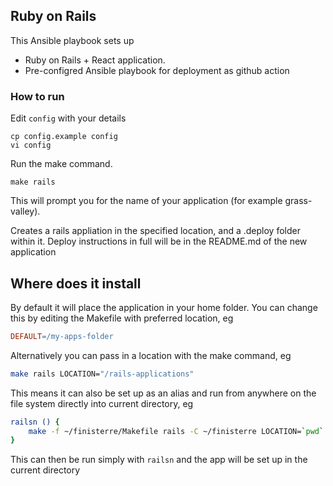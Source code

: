 
## Ruby on Rails

This Ansible playbook sets up

- Ruby on Rails + React application.
- Pre-configred Ansible playbook for deployment as github action

### How to run

Edit `config` with your details

```
cp config.example config
vi config
```

Run the make command.

```
make rails
```

This will prompt you for the name of your application (for example grass-valley).

Creates a rails appliation in the specified location, and a .deploy folder within it. Deploy instructions in full will be in the README.md of the new application

## Where does it install

By default it will place the application in your home folder. You can change this by editing the Makefile with preferred location, eg

```Makefile
DEFAULT=/my-apps-folder
```

Alternatively you can pass in a location with the make command, eg

```sh
make rails LOCATION="/rails-applications"
```

This means it can also be set up as an alias and run from anywhere on the file system directly into current directory, eg

```sh
railsn () {
	make -f ~/finisterre/Makefile rails -C ~/finisterre LOCATION=`pwd`
}
```

This can then be run simply with `railsn` and the app will be set up in the current directory

